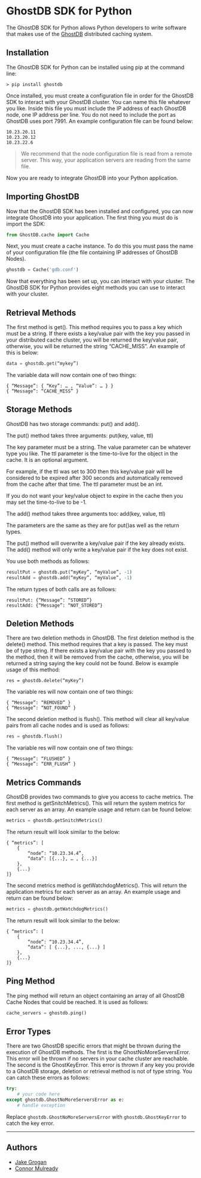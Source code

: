 # GhostDB SDK for Python

The GhostDB SDK for Python allows Python developers to write software that makes use of the [GhostDB](https://www.github.com/ghostdb/ghostdb-cache-node) distributed caching system.

## Installation

The GhostDB SDK for Python can be installed using pip at the command line:

```
> pip install ghostdb
```

Once installed, you must create a configuration file in order for the GhostDB SDK to interact with your GhostDB cluster. You can name this file whatever you like. Inside this file you must include the IP address of each GhostDB node, one IP address per line. You do not need to include the port as GhostDB uses port 7991. An example configuration file can be found below:

```
10.23.20.11
10.23.20.12
10.23.22.6
```

> We recommend that the node configuration file is read from a remote server. This way, your application servers are reading from the same file.

Now you are ready to integrate GhostDB into your Python application.

## Importing GhostDB

Now that the GhostDB SDK has been installed and configured, you can now integrate GhostDB into your application. 
The first thing you must do is import the SDK:

```python
from GhostDB.cache import Cache
```

Next, you must create a cache instance. To do this you must pass the name of your configuration file (the file containing IP addresses of GhostDB Nodes).

```python
ghostdb = Cache('gdb.conf')
```

Now that everything has been set up, you can interact with your cluster. The GhostDB SDK for Python provides eight methods you can use to interact with your cluster.

## Retrieval Methods

The first method is get(). This method requires you to pass a key which must be a string. If there exists a key/value pair with the key you passed in your distributed cache cluster, you will be returned the key/value pair, otherwise, you will be returned the string “CACHE_MISS”. An example of this is below:

```python
data = ghostdb.get(“mykey”)
```

The variable data will now contain one of two things:

```
{ “Message”: { “Key”: … , “Value”: … } }
{ “Message”: “CACHE_MISS” }
```

## Storage Methods

GhostDB has two storage commands: put() and add().

The put() method takes three arguments: put(key, value, ttl)

The key parameter must be a string. The value parameter can be whatever type you like. The ttl parameter is the time-to-live for the object in the cache. It is an optional argument. 

For example, if the ttl was set to 300 then this key/value pair will be considered to be expired after 300 seconds and automatically removed from the cache after that time. The ttl parameter must be an int.

If you do not want your key/value object to expire in the cache then you may set the time-to-live to be -1.

The add() method takes three arguments too: add(key, value, ttl)

The parameters are the same as they are for put()as well as the return types. 

The put() method will overwrite a key/value pair if the key already exists. The add() method will only write a key/value pair if the key does not exist.

You use both methods as follows:

```python
resultPut = ghostdb.put(“myKey”, “myValue”, -1)
resultAdd = ghostdb.add(“myKey”, “myValue”, -1)
```
The return types of both calls are as follows:

```
resultPut: {“Message”: “STORED”}
resultAdd: {“Message”: “NOT_STORED”}
```

## Deletion Methods

There are two deletion methods in GhostDB. The first deletion method is the delete() method. This method requires that a key is passed. The key must be of type string. If there exists a key/value pair with the key you passed to the method, then it will be removed from the cache, otherwise, you will be returned a string saying the key could not be found.
Below is example usage of this method:

```
res = ghostdb.delete(“myKey”)
```

The variable res will now contain one of two things:

```
{ “Message”: “REMOVED” }
{ “Message”: “NOT_FOUND” }
```

The second deletion method is flush(). This method will clear all key/value pairs from all cache nodes and is used as follows:

```python
res = ghostdb.flush()
```

The variable res will now contain one of two things:

```
{ “Message”: “FLUSHED” }
{ “Message”: “ERR_FLUSH” }
```

## Metrics Commands

GhostDB provides two commands to give you access to cache metrics. The first method is getSnitchMetrics(). This will return the system metrics for each server as an array.
An example usage and return can be found below:

```python
metrics = ghostdb.getSnitchMetrics()
```

The return result will look similar to the below:

```
{ “metrics”: [ 
    { 
        “node”: “10.23.34.4”, 
        “data”: [{...}, … , {...}] 
    }, 
    {...} 
]}
```

The second metrics method is getWatchdogMetrics(). This will return the application metrics for each server as an array.
An example usage and return can be found below:

```python
metrics = ghostdb.getWatchdogMetrics()
```

The return result will look similar to the below:
   
```
{ “metrics”: [
    {
        “node”: “10.23.34.4”,
        “data”: [ {...}, ..., {...} ]
    },
    {...}
]}
```

## Ping Method

The ping method will return an object containing an array of all GhostDB Cache Nodes that could be reached.
It is used as follows: 

```python
cache_servers = ghostdb.ping()
```

## Error Types

There are two GhostDB specific errors that might be thrown during the execution of GhostDB methods. 
The first is the GhostNoMoreServersError. This error will be thrown if no servers in your cache cluster are reachable.
The second is the GhostKeyError. This error is thrown if any key you provide to a GhostDB storage, deletion or retrieval method is not of type string.
You can catch these errors as follows:

```python   
try: 
    # your code here
except ghostdb.GhostNoMoreServersError as e:
    # handle exception
```

Replace `ghostdb.GhostNoMoreServersError` with `ghostdb.GhostKeyError` to catch the key error.

---

## Authors
- [Jake Grogan](https://www.github.com/jakekgrog)
- [Connor Mulready](https://www.github.com/nohclu)